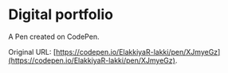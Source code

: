 # Digital portfolio 

A Pen created on CodePen.

Original URL: [https://codepen.io/ElakkiyaR-lakki/pen/XJmyeGz](https://codepen.io/ElakkiyaR-lakki/pen/XJmyeGz).

